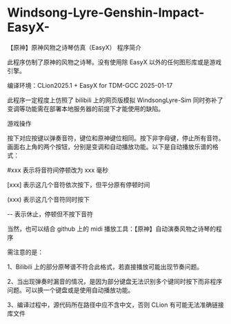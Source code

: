 # Windsong-Lyre-Genshin-Impact-EasyX-
【原神】原神风物之诗琴仿真（EasyX）
程序简介


此程序仿制了原神的风物之诗琴。没有使用除 EasyX 以外的任何图形库或是游戏引擎。

编译环境：CLion2025.1 + EasyX for TDM-GCC 2025-01-17

此程序一定程度上仿照了 bilibili 上的网页版模拟 WindsongLyre-Sim 同时弥补了变调等功能需在部署本地服务器的前提下才能使用的缺陷。




游戏操作


按下对应按键以弹奏音符，键位和原神键位相同。按下非字母键，停止所有音符。画面右上角的两个按钮，分别是变调和自动播放功能。以下是自动播放乐谱的格式：

#xxx 表示将音符间停顿改为 xxx 毫秒

[xxx] 表示这几个音符依次按下，但平分原有停顿时间

(xxx) 表示这几个音符同时按下

-- 表示休止，停顿但不按下音符

当然，也可以结合 github 上的 midi 播放工具：【原神】自动演奏风物之诗琴的程序

需注意的是：

1、Bilibili 上的部分原琴谱不符合此格式，若直接播放可能出现节奏问题。

2、当出现弹奏时漏音的情况，是因为部分键盘无法识别多个键同时按下而非程序问题。可以换一个键盘或是使用自动播放功能。

3、编译过程中，源代码所在路径中应不含中文，否则 CLion 有可能无法准确链接库文件
